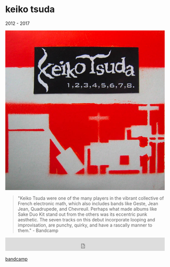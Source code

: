 # keiko tsuda

2012 - 2017

![keiko tsuda](image/keikotsuda.jpg)

> "Keiko Tsuda were one of the many players in the vibrant collective of French
> electronic math, which also includes bands like Geste, Jean Jean, Quadrupede,
> and Chevreuil. Perhaps what made albums like Sake Duo Kit stand out from the
> others was its eccentric punk aesthetic. The seven tracks on this debut
> incorporate looping and improvisation, are punchy, quirky, and have a rascally
> manner to them." - Bandcamp

<iframe style="border: 0; width: 100%; height: 42px;" src="https://bandcamp.com/EmbeddedPlayer/album=1900555156/size=small/bgcol=333333/linkcol=ffffff/track=1608274435/transparent=true/" seamless><a href="https://keikotsuda.bandcamp.com/album/sake-duo-kit">Sake Duo Kit de Keiko Tsuda</a></iframe>

[bandcamp](https://keikotsuda.bandcamp.com/)
